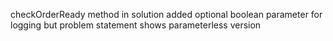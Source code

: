 checkOrderReady method in solution added optional boolean parameter for logging but problem statement shows parameterless version
